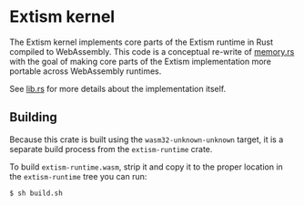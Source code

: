 # Extism kernel

The Extism kernel implements core parts of the Extism runtime in Rust compiled to WebAssembly. This code is a conceptual
re-write of [memory.rs][] with the goal of making core parts of the Extism implementation more portable across WebAssembly
runtimes.

See [lib.rs][] for more details about the implementation itself.

## Building

Because this crate is built using the `wasm32-unknown-unknown` target, it is a separate build process from the `extism-runtime` crate. 

To build `extism-runtime.wasm`, strip it and copy it to the proper location in the `extism-runtime` tree you can run:

```shell
$ sh build.sh
```

[memory.rs]: https://github.com/extism/extism/blob/f4aa139eced4a74eb4a103f78222ba503e146109/runtime/src/memory.rs
[lib.rs]: ./src/lib.rs

